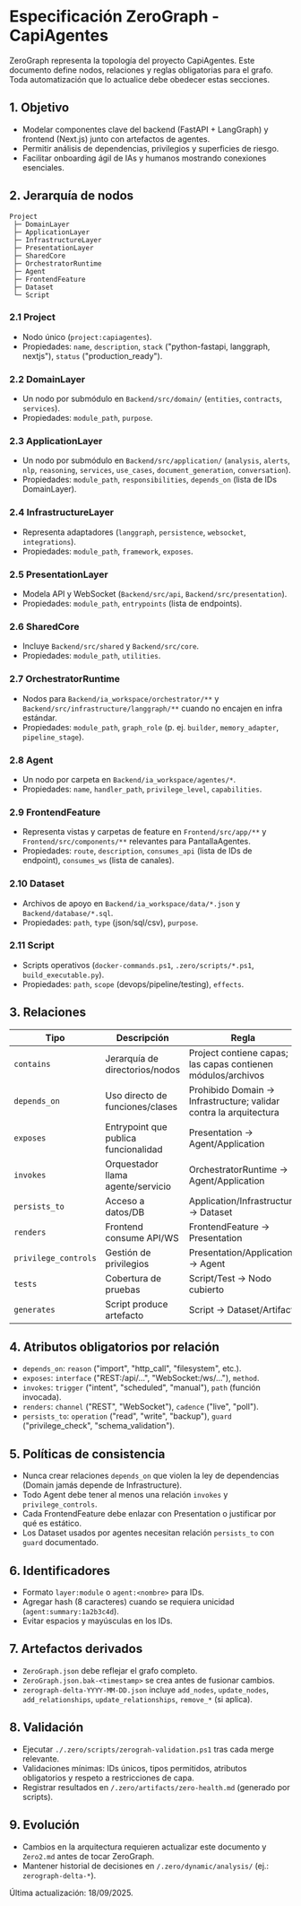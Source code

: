 <!-- @canonical true -->
# Especificación ZeroGraph - CapiAgentes

ZeroGraph representa la topología del proyecto CapiAgentes. Este documento define nodos, relaciones y reglas obligatorias para el grafo. Toda automatización que lo actualice debe obedecer estas secciones.

## 1. Objetivo
- Modelar componentes clave del backend (FastAPI + LangGraph) y frontend (Next.js) junto con artefactos de agentes.
- Permitir análisis de dependencias, privilegios y superficies de riesgo.
- Facilitar onboarding ágil de IAs y humanos mostrando conexiones esenciales.

## 2. Jerarquía de nodos
```
Project
 ├─ DomainLayer
 ├─ ApplicationLayer
 ├─ InfrastructureLayer
 ├─ PresentationLayer
 ├─ SharedCore
 ├─ OrchestratorRuntime
 ├─ Agent
 ├─ FrontendFeature
 ├─ Dataset
 └─ Script
```

### 2.1 Project
- Nodo único (`project:capiagentes`).
- Propiedades: `name`, `description`, `stack` ("python-fastapi, langgraph, nextjs"), `status` ("production_ready").

### 2.2 DomainLayer
- Un nodo por submódulo en `Backend/src/domain/` (`entities`, `contracts`, `services`).
- Propiedades: `module_path`, `purpose`.

### 2.3 ApplicationLayer
- Un nodo por submódulo en `Backend/src/application/` (`analysis`, `alerts`, `nlp`, `reasoning`, `services`, `use_cases`, `document_generation`, `conversation`).
- Propiedades: `module_path`, `responsibilities`, `depends_on` (lista de IDs DomainLayer).

### 2.4 InfrastructureLayer
- Representa adaptadores (`langgraph`, `persistence`, `websocket`, `integrations`).
- Propiedades: `module_path`, `framework`, `exposes`.

### 2.5 PresentationLayer
- Modela API y WebSocket (`Backend/src/api`, `Backend/src/presentation`).
- Propiedades: `module_path`, `entrypoints` (lista de endpoints).

### 2.6 SharedCore
- Incluye `Backend/src/shared` y `Backend/src/core`.
- Propiedades: `module_path`, `utilities`.

### 2.7 OrchestratorRuntime
- Nodos para `Backend/ia_workspace/orchestrator/**` y `Backend/src/infrastructure/langgraph/**` cuando no encajen en infra estándar.
- Propiedades: `module_path`, `graph_role` (p. ej. `builder`, `memory_adapter`, `pipeline_stage`).

### 2.8 Agent
- Un nodo por carpeta en `Backend/ia_workspace/agentes/*`.
- Propiedades: `name`, `handler_path`, `privilege_level`, `capabilities`.

### 2.9 FrontendFeature
- Representa vistas y carpetas de feature en `Frontend/src/app/**` y `Frontend/src/components/**` relevantes para PantallaAgentes.
- Propiedades: `route`, `description`, `consumes_api` (lista de IDs de endpoint), `consumes_ws` (lista de canales).

### 2.10 Dataset
- Archivos de apoyo en `Backend/ia_workspace/data/*.json` y `Backend/database/*.sql`.
- Propiedades: `path`, `type` (json/sql/csv), `purpose`.

### 2.11 Script
- Scripts operativos (`docker-commands.ps1`, `.zero/scripts/*.ps1`, `build_executable.py`).
- Propiedades: `path`, `scope` (devops/pipeline/testing), `effects`.

## 3. Relaciones
| Tipo | Descripción | Regla |
|------|-------------|-------|
| `contains` | Jerarquía de directorios/nodos | Project contiene capas; las capas contienen módulos/archivos |
| `depends_on` | Uso directo de funciones/clases | Prohibido Domain -> Infrastructure; validar contra la arquitectura |
| `exposes` | Entrypoint que publica funcionalidad | Presentation -> Agent/Application |
| `invokes` | Orquestador llama agente/servicio | OrchestratorRuntime -> Agent/Application |
| `persists_to` | Acceso a datos/DB | Application/Infrastructure -> Dataset |
| `renders` | Frontend consume API/WS | FrontendFeature -> Presentation |
| `privilege_controls` | Gestión de privilegios | Presentation/Application -> Agent |
| `tests` | Cobertura de pruebas | Script/Test -> Nodo cubierto |
| `generates` | Script produce artefacto | Script -> Dataset/Artifact |

## 4. Atributos obligatorios por relación
- `depends_on`: `reason` ("import", "http_call", "filesystem", etc.).
- `exposes`: `interface` ("REST:/api/...", "WebSocket:/ws/..."), `method`.
- `invokes`: `trigger` ("intent", "scheduled", "manual"), `path` (función invocada).
- `renders`: `channel` ("REST", "WebSocket"), `cadence` ("live", "poll").
- `persists_to`: `operation` ("read", "write", "backup"), `guard` ("privilege_check", "schema_validation").

## 5. Políticas de consistencia
- Nunca crear relaciones `depends_on` que violen la ley de dependencias (Domain jamás depende de Infrastructure).
- Todo Agent debe tener al menos una relación `invokes` y `privilege_controls`.
- Cada FrontendFeature debe enlazar con Presentation o justificar por qué es estático.
- Los Dataset usados por agentes necesitan relación `persists_to` con `guard` documentado.

## 6. Identificadores
- Formato `layer:module` o `agent:<nombre>` para IDs.
- Agregar hash (8 caracteres) cuando se requiera unicidad (`agent:summary:1a2b3c4d`).
- Evitar espacios y mayúsculas en los IDs.

## 7. Artefactos derivados
- `ZeroGraph.json` debe reflejar el grafo completo.
- `ZeroGraph.json.bak-<timestamp>` se crea antes de fusionar cambios.
- `zerograph-delta-YYYY-MM-DD.json` incluye `add_nodes`, `update_nodes`, `add_relationships`, `update_relationships`, `remove_*` (si aplica).

## 8. Validación
- Ejecutar `./.zero/scripts/zerograh-validation.ps1` tras cada merge relevante.
- Validaciones mínimas: IDs únicos, tipos permitidos, atributos obligatorios y respeto a restricciones de capa.
- Registrar resultados en `/.zero/artifacts/zero-health.md` (generado por scripts).

## 9. Evolución
- Cambios en la arquitectura requieren actualizar este documento y `Zero2.md` antes de tocar ZeroGraph.
- Mantener historial de decisiones en `/.zero/dynamic/analysis/` (ej.: `zerograph-delta-*`).

Última actualización: 18/09/2025.
